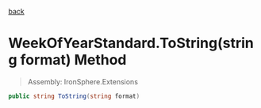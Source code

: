 ﻿

[back](/IronSphere.Extensions/types/WeekOfYearStandard)

# WeekOfYearStandard.ToString(string format) Method

> Assembly: IronSphere.Extensions

```csharp
public string ToString(string format)
```



 